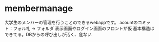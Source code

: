 # membermanage
大学生のメンバーの管理を行うことのできるwebappです。
acountのコミット：フォル礼 -> フォルダ
表示画面やログイン画面のフロントが仮
基本構造はできてる。DBからの呼び出しが汚く、危ない
